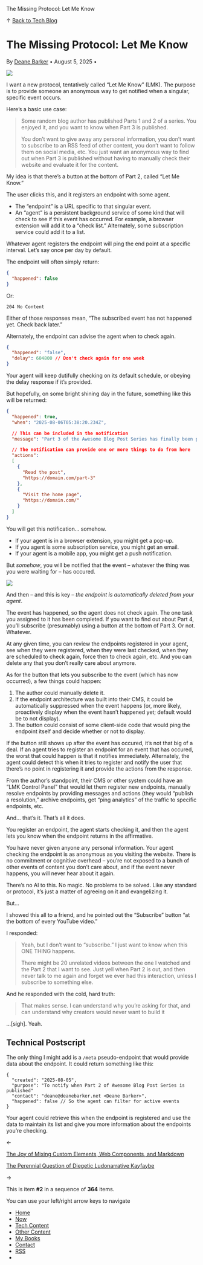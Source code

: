 The Missing Protocol: Let Me Know                                   

↑ [Back to Tech Blog](/tech/blog/)

# The Missing Protocol: Let Me Know

By [Deane Barker](/) • August 5, 2025 •

![](/tech/blog/images/lmk.png?w=400)

I want a new protocol, tentatively called “Let Me Know” (LMK). The purpose is to provide someone an anonymous way to get notified when a singular, specific event occurs.

Here’s a basic use case:

> Some random blog author has published Parts 1 and 2 of a series. You enjoyed it, and you want to know when Part 3 is published.
> 
> You don’t want to give away any personal information, you don’t want to subscribe to an RSS feed of other content, you don’t want to follow them on social media, etc. You just want an anonymous way to find out when Part 3 is published without having to manually check their website and evaluate it for the content.

My idea is that there’s a button at the bottom of Part 2, called “Let Me Know.”

The user clicks this, and it registers an endpoint with some agent.

*   The “endpoint” is a URL specific to that singular event.
*   An “agent” is a persistent background service of some kind that will check to see if this event has occurred. For example, a browser extension will add it to a “check list.” Alternately, some subscription service could add it to a list.

Whatever agent registers the endpoint will ping the end point at a specific interval. Let’s say once per day by default.

The endpoint will often simply return:

```json
{
  "happened": false
}
```

Or:

```text
204 No Content
```

Either of those responses mean, “The subscribed event has not happened yet. Check back later.”

Alternately, the endpoint can advise the agent when to check again.

```json
{
  "happened": "false",
  "delay": 604800 // Don't check again for one week
}
```

Your agent will keep dutifully checking on its default schedule, or obeying the delay response if it’s provided.

But hopefully, on some bright shining day in the future, something like this will be returned:

```json
{
  "happened": true,
  "when": "2025-08-06T05:38:20.234Z",

  // This can be included in the notification
  "message": "Part 3 of the Awesome Blog Post Series has finally been published!",

  // The notification can provide one or more things to do from here
  "actions":
  [
    {
      "Read the post",
      "https://domain.com/part-3"
    },
    {
      "Visit the home page",
      "https://domain.com/"
    }
  ]
}
```

You will get this notification… somehow.

*   If your agent is in a browser extension, you might get a pop-up.
*   If you agent is some subscription service, you might get an email.
*   If your agent is a mobile app, you might get a push notification.

But _somehow_, you will be notified that the event – whatever the thing was you were waiting for – has occured.

![](/tech/blog/images/lmk-alert.png?w=500)

And then – and this is key – _the endpoint is automatically deleted from your agent_.

The event has happened, so the agent does not check again. The one task you assigned to it has been completed. If you want to find out about Part 4, you’ll subscribe (presumably) using a button at the bottom of Part 3. Or not. Whatever.

At any given time, you can review the endpoints registered in your agent, see when they were registered, when they were last checked, when they are scheduled to check again, force then to check again, etc. And you can delete any that you don’t really care about anymore.

As for the button that lets you subscribe to the event (which has now occurred), a few things could happen:

1.  The author could manually delete it.
2.  If the endpoint architecture was built into their CMS, it could be automatically suppressed when the event happens (or, more likely, proactively display when the event hasn’t happened yet; default would be to not display).
3.  The button could consist of some client-side code that would ping the endpoint itself and decide whether or not to display.

If the button still shows up after the event has occured, it’s not that big of a deal. If an agent tries to register an endpoint for an event that has occured, the worst that could happen is that it notifies immediately. Alternately, the agent could detect this when it tries to register and notify the user that there’s no point in registering it and provide the actions from the response.

From the author’s standpoint, their CMS or other system could have an “LMK Control Panel” that would let them register new endpoints, manually resolve endpoints by providing messages and actions (they would “publish a resolution,” archive endpoints, get “ping analytics” of the traffic to specific endpoints, etc.

And… that’s it. That’s all it does.

You register an endpoint, the agent starts checking it, and then the agent lets you know when the endpoint returns in the affirmative.

You have never given anyone any personal information. Your agent checking the endpoint is as anonymous as you visiting the website. There is no commitment or cognitive overhead – you’re not exposed to a bunch of other events of content you don’t care about, and if the event never happens, you will never hear about it again.

There’s no AI to this. No magic. No problems to be solved. Like any standard or protocol, it’s just a matter of agreeing on it and evangelizing it.

But…

I showed this all to a friend, and he pointed out the “Subscribe” button “at the bottom of every YouTube video.”

I responded:

> Yeah, but I don’t want to “subscribe.” I just want to know when this ONE THING happens.
> 
> There might be 20 unrelated videos between the one I watched and the Part 2 that I want to see. Just yell when Part 2 is out, and then never talk to me again and forget we ever had this interaction, unless I subscribe to something else.

And he responded with the cold, hard truth:

> That makes sense. I can understand why you’re asking for that, and can understand why creators would never want to build it

…\[sigh\]. Yeah.

## Technical Postscript

The only thing I might add is a `/meta` pseudo-endpoint that would provide data about the endpoint. It could return something like this:

```
{
  "created": "2025-08-05",
  "purpose": "To notify when Part 2 of Awesome Blog Post Series is published"
  "contact": "deane@deanebarker.net <Deane Barker>",
  "happened": false // So the agent can filter for active events
}
```

Your agent could retrieve this when the endpoint is registered and use the data to maintain its list and give you more information about the endpoints you’re checking.

←

[The Joy of Mixing Custom Elements, Web Components, and Markdown](/tech/blog/custom-elements-markdown/)

[The Perennial Question of Diegetic Ludonarrative Kayfaybe](/tech/blog/fourth-wall/)

→

This is item **#2** in a sequence of **364** items.

You can use your left/right arrow keys to navigate

*   [Home](/)
*   [Now](/now/)
*   [Tech Content](/tech/)
*   [Other Content](/other/)
*   [My Books](/books/)
*   [Contact](/contact/)
*   [RSS](/rss/)
*